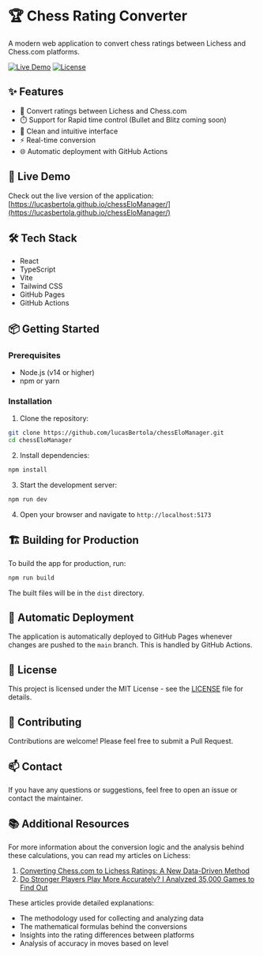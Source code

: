 # 🏆 Chess Rating Converter

A modern web application to convert chess ratings between Lichess and Chess.com platforms.

[![Live Demo](https://img.shields.io/badge/Live%20Demo-View%20Site-blue)](https://lucasbertola.github.io/chessEloManager/)
[![License](https://img.shields.io/badge/license-MIT-green)](LICENSE)

## ✨ Features

- 🔄 Convert ratings between Lichess and Chess.com
- ⏱️ Support for Rapid time control (Bullet and Blitz coming soon)
- 🎨 Clean and intuitive interface
- ⚡ Real-time conversion
- 🌐 Automatic deployment with GitHub Actions

## 🚀 Live Demo

Check out the live version of the application:
[https://lucasbertola.github.io/chessEloManager/](https://lucasbertola.github.io/chessEloManager/)

## 🛠️ Tech Stack

- React
- TypeScript
- Vite
- Tailwind CSS
- GitHub Pages
- GitHub Actions

## 📦 Getting Started

### Prerequisites

- Node.js (v14 or higher)
- npm or yarn

### Installation

1. Clone the repository:
```bash
git clone https://github.com/lucasBertola/chessEloManager.git
cd chessEloManager
```

2. Install dependencies:
```bash
npm install
```

3. Start the development server:
```bash
npm run dev
```

4. Open your browser and navigate to `http://localhost:5173`

## 🏗️ Building for Production

To build the app for production, run:

```bash
npm run build
```

The built files will be in the `dist` directory.

## 🔄 Automatic Deployment

The application is automatically deployed to GitHub Pages whenever changes are pushed to the `main` branch. This is handled by GitHub Actions.

## 📝 License

This project is licensed under the MIT License - see the [LICENSE](LICENSE) file for details.

## 🤝 Contributing

Contributions are welcome! Please feel free to submit a Pull Request.

## 📫 Contact

If you have any questions or suggestions, feel free to open an issue or contact the maintainer.

## 📚 Additional Resources

For more information about the conversion logic and the analysis behind these calculations, you can read my articles on Lichess:

1. [Converting Chess.com to Lichess Ratings: A New Data-Driven Method](https://lichess.org/@/lucb3/blog/converting-chesscom-to-lichess-ratings-a-new-data-driven-method/Ww3v70WB)
2. [Do Stronger Players Play More Accurately? I Analyzed 35,000 Games to Find Out](https://lichess.org/@/lucb3/blog/do-stronger-players-play-more-accurately-i-analyzed-35000-games-to-find-out/Ml0nRybj)

These articles provide detailed explanations:
- The methodology used for collecting and analyzing data
- The mathematical formulas behind the conversions
- Insights into the rating differences between platforms
- Analysis of accuracy in moves based on level 
